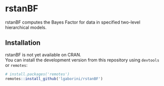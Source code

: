 
<!-- README.md is generated from README.Rmd. Please edit that file -->

# rstanBF

rstanBF computes the Bayes Factor for data in specified two-level
hierarchical models.

## Installation

rstanBF is not yet available on CRAN.  
You can install the development version from this repository using
`devtools` or `remotes`:

``` r
# install.packages('remotes')
remotes::install_github('lgaborini/rstanBF')
```
